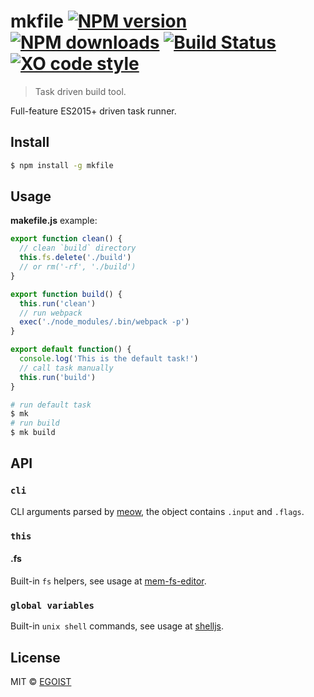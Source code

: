 # mkfile [![NPM version](https://img.shields.io/npm/v/mkfile.svg)](https://npmjs.com/package/mkfile) [![NPM downloads](https://img.shields.io/npm/dm/mkfile.svg)](https://npmjs.com/package/mkfile) [![Build Status](https://img.shields.io/circleci/project/egoist/mkfile/1.0.svg)](https://circleci.com/gh/egoist/mkfile) [![XO code style](https://img.shields.io/badge/code_style-XO-5ed9c7.svg)](https://github.com/sindresorhus/xo)


> Task driven build tool.

Full-feature ES2015+ driven task runner.

## Install

```bash
$ npm install -g mkfile
```

## Usage

**makefile.js** example:

```js
export function clean() {
  // clean `build` directory
  this.fs.delete('./build')
  // or rm('-rf', './build')
}

export function build() {
  this.run('clean')
  // run webpack
  exec('./node_modules/.bin/webpack -p')
}

export default function() {
  console.log('This is the default task!')
  // call task manually
  this.run('build')
}
```

```bash
# run default task
$ mk
# run build
$ mk build
```

## API

### `cli`

CLI arguments parsed by [meow](https://github.com/sindresorhus/meow), the object contains `.input` and `.flags`.

### `this`

#### .fs

Built-in `fs` helpers, see usage at [mem-fs-editor](https://github.com/SBoudrias/mem-fs-editor).

### `global variables`

Built-in `unix shell` commands, see usage at [shelljs](https://github.com/shelljs/shelljs).

## License

MIT © [EGOIST](https://github.com/egoist)
